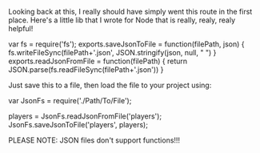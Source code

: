 Looking back at this, I really should have simply went this route in the first place.
Here's a little lib that I wrote for Node that is really, realy, realy helpful!

var fs = require('fs');
exports.saveJsonToFile = function(filePath, json) {
    fs.writeFileSync(filePath+'.json', JSON.stringify(json, null, " ")
}
exports.readJsonFromFile = function(filePath) {
    return JSON.parse(fs.readFileSync(filePath+'.json'))
}

Just save this to a file, then load the file to your project using:

var JsonFs = require('./Path/To/File');

players = JsonFs.readJsonFromFile('players');
JsonFs.saveJsonToFile('players', players);

PLEASE NOTE: JSON files don't support functions!!!
